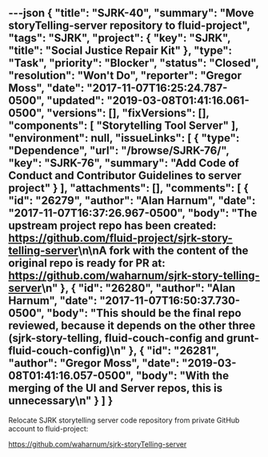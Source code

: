 ---json
{
  "title": "SJRK-40",
  "summary": "Move storyTelling-server repository to fluid-project",
  "tags": "SJRK",
  "project": {
    "key": "SJRK",
    "title": "Social Justice Repair Kit"
  },
  "type": "Task",
  "priority": "Blocker",
  "status": "Closed",
  "resolution": "Won't Do",
  "reporter": "Gregor Moss",
  "date": "2017-11-07T16:25:24.787-0500",
  "updated": "2019-03-08T01:41:16.061-0500",
  "versions": [],
  "fixVersions": [],
  "components": [
    "Storytelling Tool Server"
  ],
  "environment": null,
  "issueLinks": [
    {
      "type": "Dependence",
      "url": "/browse/SJRK-76/",
      "key": "SJRK-76",
      "summary": "Add Code of Conduct and Contributor Guidelines to server project"
    }
  ],
  "attachments": [],
  "comments": [
    {
      "id": "26279",
      "author": "Alan Harnum",
      "date": "2017-11-07T16:37:26.967-0500",
      "body": "The upstream project repo has been created: <https://github.com/fluid-project/sjrk-story-telling-server>\n\nA fork with the content of the original repo is ready for PR at: <https://github.com/waharnum/sjrk-story-telling-server>\n"
    },
    {
      "id": "26280",
      "author": "Alan Harnum",
      "date": "2017-11-07T16:50:37.730-0500",
      "body": "This should be the final repo reviewed, because it depends on the other three (sjrk-story-telling, fluid-couch-config and grunt-fluid-couch-config)\n"
    },
    {
      "id": "26281",
      "author": "Gregor Moss",
      "date": "2019-03-08T01:41:16.057-0500",
      "body": "With the merging of the UI and Server repos, this is unnecessary\n"
    }
  ]
}
---
Relocate SJRK storytelling server code repository from private GitHub account to fluid-project:

<https://github.com/waharnum/sjrk-storyTelling-server>

 

        